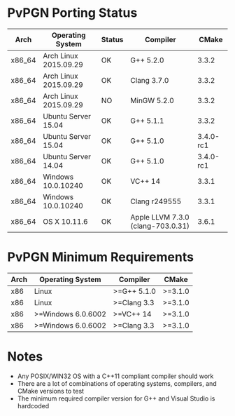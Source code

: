 # PvPGN Porting Status
Arch    | Operating System          | Status    |   Compiler                          |   CMake
-----   | ------------------------- | --------- | ----------------------------------- | ---------
x86_64  |   Arch Linux 2015.09.29   |   OK      |   G++ 5.2.0                         |   3.3.2
x86_64  |   Arch Linux 2015.09.29   |   OK      |   Clang 3.7.0                       |   3.3.2
x86_64  |   Arch Linux 2015.09.29   |   NO      |   MinGW 5.2.0                       |   3.3.2
x86_64  |   Ubuntu Server 15.04     |   OK      |   G++ 5.1.1                         |   3.3.2
x86_64  |   Ubuntu Server 15.04     |   OK      |   G++ 5.1.0                         |   3.4.0-rc1
x86_64  |   Ubuntu Server 14.04     |   OK      |   G++ 5.1.0                         |   3.4.0-rc1
x86_64  |   Windows 10.0.10240      |   OK      |   VC++ 14                           |   3.3.1
x86_64  |   Windows 10.0.10240      |   OK      |   Clang r249555                     |   3.3.1
x86_64  |   OS X 10.11.6            |   OK      |   Apple LLVM 7.3.0 (clang-703.0.31) |   3.6.1


# PvPGN Minimum Requirements
 Arch	| Operating System	 	| Compiler		  | CMake
 ---- | ------------------ | ----------- | --------
 x86 	| Linux			         		| >=G++ 5.1.0	| >=3.1.0
 x86	 | Linux					         | >=Clang 3.3	| >=3.1.0
 x86	 | >=Windows 6.0.6002	| >=VC++ 14		 | >=3.1.0
 x86	 | >=Windows 6.0.6002	| >=Clang 3.3	| >=3.1.0


# Notes
- Any POSIX/WIN32 OS with a C++11 compliant compiler should work
- There are a lot of combinations of operating systems, compilers, and CMake versions to test
- The minimum required compiler version for G++ and Visual Studio is hardcoded

